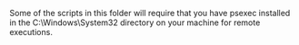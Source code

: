 Some of the scripts in this folder will require that you have psexec installed in the C:\Windows\System32 directory on your machine for remote executions.
